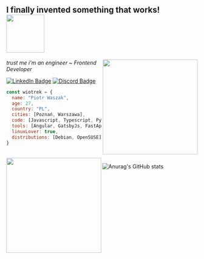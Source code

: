 <h2>I finally invented something that works! <img src="https://media.giphy.com/media/kyWRrASd9CZ0UYPJ2h/giphy.gif" width="100"></h2>
<img align='right' src="https://media.giphy.com/media/5BMkttS68S6zZKRVd8/giphy.gif" width="250">

<p><em>trust me i'm an engineer ~ Frontend Developer</em></p>

<p><a href="https://www.linkedin.com/in/wiotrek/"><img src="https://img.shields.io/badge/-@wiotrek-0077B5?style=flat-square&amp;labelColor=0077B5&amp;logo=LinkedIn&amp;link=https://www.linkedin.com/in/wiotrek/" alt="LinkedIn Badge"></a> <a href="https://discordapp.com/users/678206703275343883"><img src="https://img.shields.io/badge/-@wiotrek-5661EA?style=flat-square&amp;logo=discord&amp;logoColor=white&amp;link=https://discordapp.com/users/678206703275343883" alt="Discord Badge"></a></p>

```javascript
const wiotrek = {
  name: "Piotr Waszak",
  age: 27,
  country: "PL",
  cities: [Poznań, Warszawa],
  code: [Javascript, Typescript, Python, Csharp],
  tools: [Angular, GatsbyJs, FastApi, Node, GraphQL, Docker],
  linuxLover: true,
  distributions: [Debian, OpenSUSE]
}
```
<br />

<img align='left' src="https://media.giphy.com/media/t9vDsfwBSLDYSFDlTc/giphy.gif" width="250">

![Anurag's GitHub stats](https://github-readme-stats.vercel.app/api?username=wiotrek&show_icons=true&theme=onedark)


